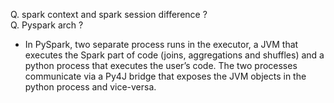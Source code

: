 Q. spark context and spark session difference ?  
Q. Pyspark arch ?

- In PySpark, two separate process runs in the executor, a JVM that executes the Spark part of code (joins, aggregations and shuffles) and a python process that executes the user’s code. The two processes communicate via a Py4J bridge that exposes the JVM objects in the python process and vice-versa.
